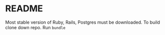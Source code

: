 # README

Most stable version of Ruby, Rails, Postgres must be downloaded.
To build clone down repo.
Run `bundle`

